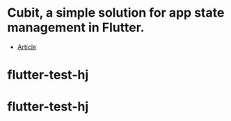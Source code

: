 # Cubit, a simple solution for app state management in Flutter.
- [Article](https://medium.com/flutterando/cubit-a-simple-solution-for-app-state-management-in-flutter-66ab5279ef73)





# flutter-test-hj
# flutter-test-hj
